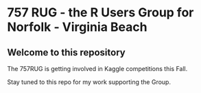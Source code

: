 # 757 RUG - the R Users Group for Norfolk - Virginia Beach

## Welcome to this repository

The 757RUG is getting involved in Kaggle competitions this Fall.

Stay tuned to this repo for my work supporting the Group.